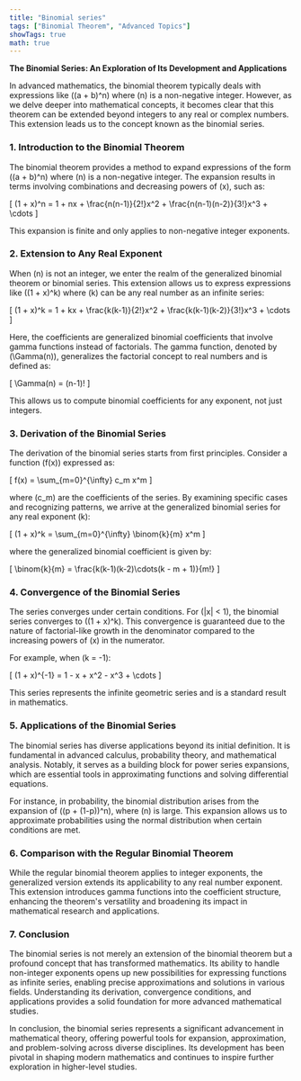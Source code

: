 ```yaml
---
title: "Binomial series"
tags: ["Binomial Theorem", "Advanced Topics"]
showTags: true
math: true
---
```




**The Binomial Series: An Exploration of Its Development and Applications**

In advanced mathematics, the binomial theorem typically deals with expressions like \((a + b)^n\) where \(n\) is a non-negative integer. However, as we delve deeper into mathematical concepts, it becomes clear that this theorem can be extended beyond integers to any real or complex numbers. This extension leads us to the concept known as the binomial series.

### 1. Introduction to the Binomial Theorem

The binomial theorem provides a method to expand expressions of the form \((a + b)^n\) where \(n\) is a non-negative integer. The expansion results in terms involving combinations and decreasing powers of \(x\), such as:

\[
(1 + x)^n = 1 + nx + \frac{n(n-1)}{2!}x^2 + \frac{n(n-1)(n-2)}{3!}x^3 + \cdots
\]

This expansion is finite and only applies to non-negative integer exponents.

### 2. Extension to Any Real Exponent

When \(n\) is not an integer, we enter the realm of the generalized binomial theorem or binomial series. This extension allows us to express expressions like \((1 + x)^k\) where \(k\) can be any real number as an infinite series:

\[
(1 + x)^k = 1 + kx + \frac{k(k-1)}{2!}x^2 + \frac{k(k-1)(k-2)}{3!}x^3 + \cdots
\]

Here, the coefficients are generalized binomial coefficients that involve gamma functions instead of factorials. The gamma function, denoted by \(\Gamma(n)\), generalizes the factorial concept to real numbers and is defined as:

\[
\Gamma(n) = (n-1)!
\]

This allows us to compute binomial coefficients for any exponent, not just integers.

### 3. Derivation of the Binomial Series

The derivation of the binomial series starts from first principles. Consider a function \(f(x)\) expressed as:

\[
f(x) = \sum_{m=0}^{\infty} c_m x^m
\]

where \(c_m\) are the coefficients of the series. By examining specific cases and recognizing patterns, we arrive at the generalized binomial series for any real exponent \(k\):

\[
(1 + x)^k = \sum_{m=0}^{\infty} \binom{k}{m} x^m
\]

where the generalized binomial coefficient is given by:

\[
\binom{k}{m} = \frac{k(k-1)(k-2)\cdots(k - m + 1)}{m!}
\]

### 4. Convergence of the Binomial Series

The series converges under certain conditions. For \(|x| < 1\), the binomial series converges to \((1 + x)^k\). This convergence is guaranteed due to the nature of factorial-like growth in the denominator compared to the increasing powers of \(x\) in the numerator.

For example, when \(k = -1\):

\[
(1 + x)^{-1} = 1 - x + x^2 - x^3 + \cdots
\]

This series represents the infinite geometric series and is a standard result in mathematics.

### 5. Applications of the Binomial Series

The binomial series has diverse applications beyond its initial definition. It is fundamental in advanced calculus, probability theory, and mathematical analysis. Notably, it serves as a building block for power series expansions, which are essential tools in approximating functions and solving differential equations.

For instance, in probability, the binomial distribution arises from the expansion of \((p + (1-p))^n\), where \(n\) is large. This expansion allows us to approximate probabilities using the normal distribution when certain conditions are met.

### 6. Comparison with the Regular Binomial Theorem

While the regular binomial theorem applies to integer exponents, the generalized version extends its applicability to any real number exponent. This extension introduces gamma functions into the coefficient structure, enhancing the theorem's versatility and broadening its impact in mathematical research and applications.

### 7. Conclusion

The binomial series is not merely an extension of the binomial theorem but a profound concept that has transformed mathematics. Its ability to handle non-integer exponents opens up new possibilities for expressing functions as infinite series, enabling precise approximations and solutions in various fields. Understanding its derivation, convergence conditions, and applications provides a solid foundation for more advanced mathematical studies.

In conclusion, the binomial series represents a significant advancement in mathematical theory, offering powerful tools for expansion, approximation, and problem-solving across diverse disciplines. Its development has been pivotal in shaping modern mathematics and continues to inspire further exploration in higher-level studies.
